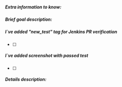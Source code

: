 ##### Extra information to know:

##### Brief goal description:

##### I`ve added "new_test" tag for Jenkins PR verification
 - [ ]
 
##### I`ve added screenshot with passed test
 - [ ]
 
##### Details description:  
